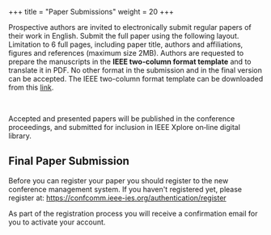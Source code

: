 +++
title = "Paper Submissions"
weight = 20
+++

Prospective authors are invited to electronically submit regular papers of their work in English. Submit the full paper using the following layout. Limitation to 6 full pages, including paper title, authors and affiliations, figures and references (maximum size 2MB). Authors are requested to prepare the manuscripts in the **IEEE two-column format template** and to translate it in PDF. No other format in the submission and in the final version can be accepted. The IEEE two-column format template can be downloaded from this [link](https://www.ieee.org/conferences/publishing/templates.html).

​

Accepted and presented papers will be published in the conference proceedings, and submitted for inclusion in IEEE Xplore on‐line digital library.

## Final Paper Submission
Before you can register your paper you should register to the new conference management system. If you haven't registered yet, please register at: https://confcomm.ieee-ies.org/authentication/register

As part of the registration process you will receive a confirmation email for you to activate your account.